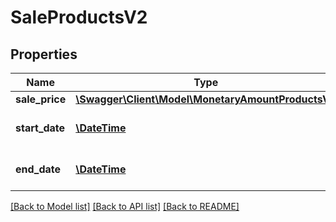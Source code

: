 # SaleProductsV2

## Properties
Name | Type | Description | Notes
------------ | ------------- | ------------- | -------------
**sale_price** | [**\Swagger\Client\Model\MonetaryAmountProductsV2**](MonetaryAmountProductsV2.md) |  | [optional] 
**start_date** | [**\DateTime**](\DateTime.md) | The start date for the sales. | [optional] 
**end_date** | [**\DateTime**](\DateTime.md) | The end date for the sales. | [optional] 

[[Back to Model list]](../../README.md#documentation-for-models) [[Back to API list]](../../README.md#documentation-for-api-endpoints) [[Back to README]](../../README.md)

